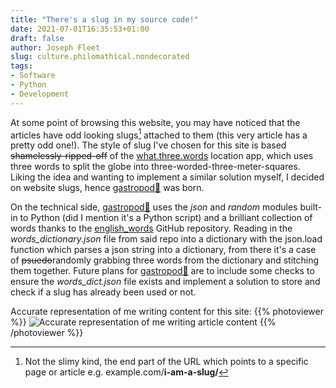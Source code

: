 ```yaml
---
title: "There's a slug in my source code!"
date: 2021-07-01T16:35:53+01:00
draft: false
author: Joseph Fleet
slug: culture.philomathical.nondecorated
tags:
- Software
- Python
- Development
---
```


At some point of browsing this website, you may have noticed that the articles have odd looking slugs[^1] attached to them (this very article has a pretty odd one!). The style of slug I've chosen for this site is based ~~shamelessly-ripped-off~~ of the [what.three.words](https://what3words.com/) location app, which uses three words to split the globe into three-worded-three-meter-squares. Liking the idea and wanting to implement a similar solution myself, I decided on website slugs, hence [gastropod🐌](https://github.com/wizardfree/gastropod) was born.

On the technical side, [gastropod🐌](https://github.com/wizardfree/gastropod) uses the _json_ and _random_ modules built-in to Python (did I mention it's a Python script) and a brilliant collection of words thanks to the [english_words](https://github.com/dwyl/english-words) GitHub repository. Reading in the _words_dictionary.json_ file from said repo into a dictionary with the json.load function which parses a json string into a dictionary, from there it's a case of ~~psuedo~~randomly grabbing three words from the dictionary and stitching them together. Future plans for [gastropod🐌](https://github.com/wizardfree/gastropod) are to include some checks to ensure the _words_dict.json_ file exists and implement a solution to store and check if a slug has already been used or not.

Accurate representation of me writing content for this site:
{{% photoviewer %}}
![Accurate representation of me writing article content](https://media.giphy.com/media/jnQ5a3PR7H0QGx7kO4/source.gif)
{{% /photoviewer %}}


[^1]: Not the slimy kind, the end part of the URL which points to a specific page or article e.g. example.com/**i-am-a-slug/** 

